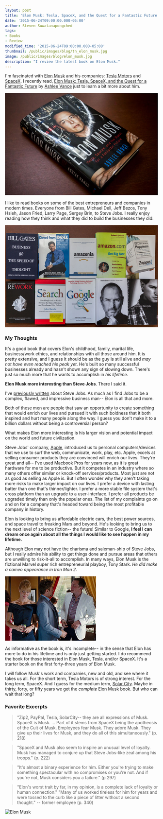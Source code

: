 ```yaml
---
layout: post
title: 'Elon Musk: Tesla, SpaceX, and the Quest for a Fantastic Future'
date: '2015-06-24T09:00:00.000-05:00'
author: Steven Suwatanapongched
tags:
- Books
- Review
modified_time: '2015-06-24T09:00:00.000-05:00'
thumbnail: /public/images/blog/tn_elon_musk.jpg
image: /public/images/blog/elon_musk.jpg
description: "I review the latest book on Elon Musk."
---
```


I'm fascinated with [Elon Musk](https://en.wikipedia.org/wiki/Elon_Musk) and his companies: [Tesla Motors](http://www.teslamotors.com/) and [SpaceX](http://www.spacex.com/). I recently read, [Elon Musk: Tesla, SpaceX, and the Quest for a Fantastic Future](http://www.amazon.com/gp/product/0062301233/ref=as_li_tl?ie=UTF8&camp=1789&creative=390957&creativeASIN=0062301233&linkCode=as2&tag=sunpech-20&linkId=DBEJPF4ZP7PKKX4U) by [Ashlee Vance](http://www.amazon.com/Ashlee-Vance/e/B003YLHAJG/) just to learn a bit more about him.

![Elon Musk Book](/public/images/blog/elon_musk.jpg)

I like to read books on some of the best entrepreneurs and companies in modern times. Everyone from Bill Gates, Michael Dell, Jeff Bezos, Tony Hsieh, Jason Fried, Larry Page, Sergey Brin, to Steve Jobs. I really enjoy reading how they think and what they did to build the businesses they did.

![Modern Entrepreneurs](/public/images/blog/entrepreneurs_books.jpg)

### My Thoughts

It's a good book that covers Elon's childhood, family, marital life, business/work ethics, and relationships with all those around him. It is pretty extensive, and I guess it should be as the guy is still alive and *may not have even reached his peak yet*. He's built so many successful businesses already and hasn't shown any sign of slowing down. There's just so much more that he wants to accomplish in *his lifetime*.

**Elon Musk more interesting than Steve Jobs**.  There I said it.

I've [previously written](/2015/06/becoming-steve-jobs/) about Steve Jobs. As much as I find Jobs to be a complex, flawed, and impressive business man-- Elon is all that and more.

Both of these men are people that saw an opportunity to create something that would enrich our lives and pursued it with such boldness that it both inspired and hurt many people along the way. I guess you don't make it to a billion dollars without being a controversial person?

What makes Elon more interesting is his larger vision and potential impact on the world and future civilization.

Steve Jobs' company, [Apple](http://www.apple.com), introduced us to personal computers/devices that we use to surf the web, communicate, work, play, etc. Apple, excels at selling consumer products they are convinced will enrich our lives. They're great and all-- I've used Macbook Pros for years now, as it is great hardware for me to be productive. But it competes in an industry where so many others offer similar or knock-off services/products. Most just are not as good as selling as Apple is. But I often wonder why they aren't taking more risks to make larger impact on our lives. I prefer a device with lasting batter than one that's thinner/lighter. I prefer a more stable file system that's cross platform than an upgrade to a user-interface. I prefer all products be upgraded timely than only the popular ones. The list of my complaints go on and on for a company that's headed toward being the most profitable company in history.

Elon is looking to bring us affordable electric cars, the best power sources, and space travel to freaking Mars and beyond. He's looking to bring us to the next level of science fiction-- the future! Similar to Google, **I feel I can dream once again about all the things I would like to see happen in my lifetime.**

Although Elon may not have the charisma and saleman-ship of Steve Jobs, but I really admire his ability to get things done and pursue areas that others are unwilling to risk-it-all to accomplish. In many ways, Elon Musk is the fictional Marvel super rich entrepreneurial playboy, Tony Stark. *He did make a cameo appearance in Iron Man 2*.

![Elon Musk's cameo in Iron Man 2](/public/images/blog/stark_musk.jpg)

As informative as the book is, it's incomplete-- in the sense that Elon has more to do in his lifetime and is only just getting started. I do recommend the book for those interested in Elon Musk, Tesla, and/or SpaceX. It's a starter book on the first forty-three years of Elon Musk.

I will follow Musk's work and companies, new and old, and see where it takes us all. For the short term, Tesla Motors is of strong interest. For the long term, SpaceX. And I guess for the medium term, [Solar City](http://www.solarcity.com/). Maybe in thirty, forty, or fifty years we get the *complete* Elon Musk book. But who can wait that long?

### Favorite Excerpts

> "Zip2, PayPal, Tesla, SolarCity-- they are all expressions of Musk. SpaceX is Musk. ... Part of it stems from SpaceX being the apotheosis of the Cult of Musk. Employees fear Musk. They adore Musk. They give up their lives for Musk, and they do all of this simultaneously." (p. 218)

> "SpaceX and Musk also seem to inspire an unusual level of loyalty. Musk has managed to conjure up that Steve Jobs-like zeal among his troops." (p. 222)

> "It's almost a binary experience for him. Either you're trying to make something spectacular with no compromises or you're not. And if you're not, Musk considers you a failure." (p 297)

> "Elon's worst trait by far, in my opinion, is a complete lack of loyalty or human connection." "Many of us worked tireless for him for years and were tossed to the curb like a piece of litter without a second thought." -- former employee (p. 340)

![Elon Musk](https://images-na.ssl-images-amazon.com/images/I/51lwGdYA0tL._SL250_.jpg)
